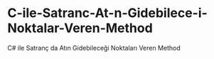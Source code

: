 # C-ile-Satranc-At-n-Gidebilece-i-Noktalar-Veren-Method
C# ile Satranç da Atın Gidebileceği Noktaları Veren Method
